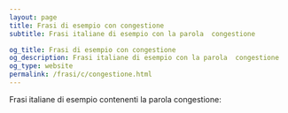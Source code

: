 ```yaml
---
layout: page
title: Frasi di esempio con congestione 
subtitle: Frasi italiane di esempio con la parola  congestione

og_title: Frasi di esempio con congestione 
og_description: Frasi italiane di esempio con la parola  congestione
og_type: website
permalink: /frasi/c/congestione.html
---
```


Frasi italiane di esempio contenenti la parola congestione:


